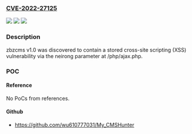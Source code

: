 ### [CVE-2022-27125](https://cve.mitre.org/cgi-bin/cvename.cgi?name=CVE-2022-27125)
![](https://img.shields.io/static/v1?label=Product&message=n%2Fa&color=blue)
![](https://img.shields.io/static/v1?label=Version&message=n%2Fa&color=blue)
![](https://img.shields.io/static/v1?label=Vulnerability&message=n%2Fa&color=brighgreen)

### Description

zbzcms v1.0 was discovered to contain a stored cross-site scripting (XSS) vulnerability via the neirong parameter at /php/ajax.php.

### POC

#### Reference
No PoCs from references.

#### Github
- https://github.com/wu610777031/My_CMSHunter

